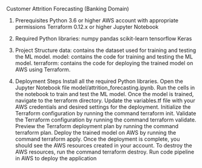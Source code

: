 
Customer Attrition Forecasting (Banking Domain)


1. Prerequisites
Python 3.6 or higher
AWS account with appropriate permissions
Terraform 0.12.x or higher
Jupyter Notebook

2. Required Python libraries:
numpy
pandas
scikit-learn
tensorflow
Keras


3. Project Structure
data: contains the dataset used for training and testing the ML model.
model: contains the code for training and testing the ML model.
terraform: contains the code for deploying the trained model on AWS using Terraform.

4. Deployment Steps
Install all the required Python libraries.
Open the Jupyter Notebook file model/attrition_forecasting.ipynb.
Run the cells in the notebook to train and test the ML model.
Once the model is trained, navigate to the terraform directory.
Update the variables.tf file with your AWS credentials and desired settings for the deployment.
Initialize the Terraform configuration by running the command terraform init.
Validate the Terraform configuration by running the command terraform validate.
Preview the Terraform deployment plan by running the command terraform plan.
Deploy the trained model on AWS by running the command terraform apply.
Once the deployment is complete, you should see the AWS resources created in your account.
To destroy the AWS resources, run the command terraform destroy.
Run code pipeline in AWS to deploy the application 
